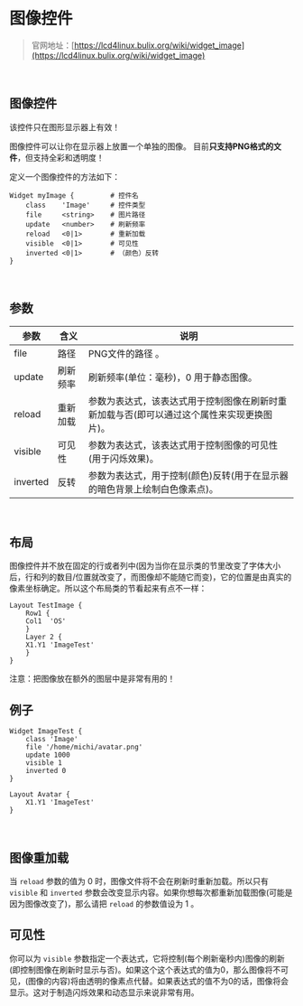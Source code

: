 # 图像控件

> 官网地址：[https://lcd4linux.bulix.org/wiki/widget_image](https://lcd4linux.bulix.org/wiki/widget_image)
<br>

## 图像控件

该控件只在图形显示器上有效！ 

图像控件可以让你在显示器上放置一个单独的图像。 目前**只支持PNG格式的文件**，但支持全彩和透明度！ 

定义一个图像控件的方法如下： 
```
Widget myImage {         # 控件名
    class    'Image'     # 控件类型
    file     <string>    # 图片路径
    update   <number>    # 刷新频率
    reload   <0|1>       # 重新加载
    visible  <0|1>       # 可见性
    inverted <0|1>       # （颜色）反转
}
```
<br>

## 参数
|参数|含义|说明|
|-|-|-|
|file|路径|PNG文件的路径 。|
|update|刷新频率|刷新频率(单位：毫秒)，0 用于静态图像。|
|reload|重新加载|参数为表达式，该表达式用于控制图像在刷新时重新加载与否(即可以通过这个属性来实现更换图片)。|
|visible|可见性|参数为表达式，该表达式用于控制图像的可见性(用于闪烁效果)。|
|inverted|反转|参数为表达式，用于控制(颜色)反转(用于在显示器的暗色背景上绘制白色像素点)。|

<br>

## 布局
图像控件并不放在固定的行或者列中(因为当你在显示类的节里改变了字体大小后，行和列的数目/位置就改变了，而图像却不能随它而变)，它的位置是由真实的像素坐标确定。所以这个布局类的节看起来有点不一样：
```
Layout TestImage {
    Row1 {
	Col1  'OS'
    }
    Layer 2 {
	X1.Y1 'ImageTest'
    }
}
```
注意：把图像放在额外的图层中是非常有用的！ 
<br>

## 例子
```
Widget ImageTest {
    class 'Image'
    file '/home/michi/avatar.png'
    update 1000
    visible 1
    inverted 0
}

Layout Avatar {
    X1.Y1 'ImageTest'
}
```
<br>

## 图像重加载
当 `reload` 参数的值为 0 时，图像文件将不会在刷新时重新加载。所以只有 `visible` 和 `inverted` 参数会改变显示内容。如果你想每次都重新加载图像(可能是因为图像改变了)，那么请把 `reload` 的参数值设为 1 。
<br>

## 可见性
 你可以为 `visible` 参数指定一个表达式，它将控制(每个刷新毫秒内)图像的刷新(即控制图像在刷新时显示与否)。如果这个这个表达式的值为0，那么图像将不可见，(图像的内容)将由透明的像素点代替。如果表达式的值不为0的话，图像将会显示。这对于制造闪烁效果和动态显示来说非常有用。
 